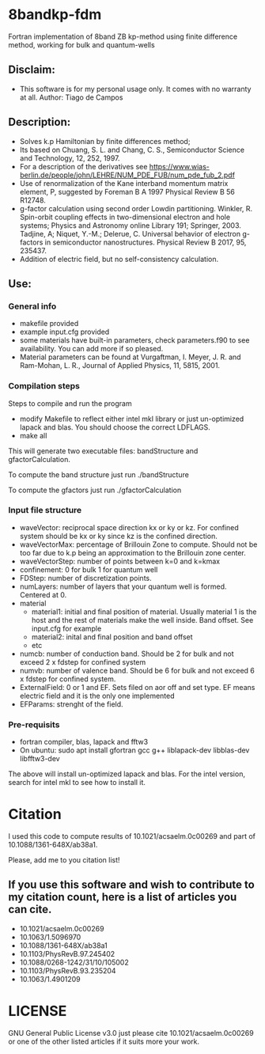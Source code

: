 # 8bandkp-fdm
Fortran implementation of 8band ZB kp-method using finite difference method, working for bulk and quantum-wells

## Disclaim:
 * This software is for my personal usage only. It comes with no warranty at all.
Author: Tiago de Campos

## Description:
 * Solves k.p Hamiltonian by finite differences method;
 * Its based on Chuang, S. L. and Chang, C. S., Semiconductor Science and Technology, 12, 252, 1997.
 * For a description of the derivatives see https://www.wias-berlin.de/people/john/LEHRE/NUM_PDE_FUB/num_pde_fub_2.pdf
 * Use of renormalization of the Kane interband momentum matrix element, P, suggested by Foreman B A 1997 Physical Review B 56 R12748.
 * g-factor calculation using second order Lowdin partitioning. Winkler, R. Spin-orbit coupling effects in two-dimensional electron and hole systems; Physics and Astronomy online Library 191; Springer, 2003. Tadjine, A; Niquet, Y.-M.; Delerue, C. Universal behavior of electron g-factors in semiconductor nanostructures. Physical Review B 2017, 95, 235437.
 * Addition of electric field, but no self-consistency calculation.

## Use:

### General info

 * makefile provided
 * example input.cfg provided
 * some materials have built-in parameters, check parameters.f90 to see availability. You can add more if so pleased.
 * Material parameters can be found at Vurgaftman, I. Meyer, J. R. and Ram-Mohan, L. R., Journal of Applied Physics, 11, 5815, 2001.

### Compilation steps

Steps to compile and run the program

 * modify Makefile to reflect either intel mkl library or just un-optimized lapack and blas. You should choose the correct LDFLAGS.
 * make all

This will generate two executable files: bandStructure and gfactorCalculation.

To compute the band structure just run ./bandStructure

To compute the gfactors just run ./gfactorCalculation

### Input file structure

 * waveVector: reciprocal space direction kx or ky or kz. For confined system should be kx or ky since kz is the confined direction.
 * waveVectorMax: percentage of Brillouin Zone to compute. Should not be too far due to k.p being an approximation to the Brillouin zone center.
 * waveVectorStep: number of points between k=0 and k=kmax
 * confinement: 0 for bulk 1 for quantum well
 * FDStep: number of discretization points.
 * numLayers: number of layers that your quantum well is formed. Centered at 0.
 * material
	* material1: initial and final position of material. Usually material 1 is the host and the rest of materials make the well inside. Band offset. See input.cfg for example
	* material2: inital and final position and band offset
	* etc
 * numcb: number of conduction band. Should be 2 for bulk and not exceed 2 x fdstep for confined system
 * numvb: number of valence band. Should be 6 for bulk and not exceed 6 x fdstep for confined system.
 * ExternalField: 0 or 1 and EF. Sets filed on aor off and set type. EF means electric field and it is the only one implemented
 * EFParams: strenght of the field.

### Pre-requisits

 * fortran compiler, blas, lapack and fftw3
 * On ubuntu: sudo apt install gfortran gcc g++ liblapack-dev libblas-dev libfftw3-dev 

The above will install un-optimized lapack and blas. For the intel version, search for intel mkl to see how to install it.


# Citation

 I used this code to compute results of 10.1021/acsaelm.0c00269 and part of 10.1088/1361-648X/ab38a1.

 Please, add me to you citation list!

## If you use this software and wish to contribute to my citation count, here is a list of articles you can cite.

 * 10.1021/acsaelm.0c00269 
 * 10.1063/1.5096970 
 * 10.1088/1361-648X/ab38a1
 * 10.1103/PhysRevB.97.245402
 * 10.1088/0268-1242/31/10/105002
 * 10.1103/PhysRevB.93.235204
 * 10.1063/1.4901209

# LICENSE
GNU General Public License v3.0
just please cite 10.1021/acsaelm.0c00269 or one of the other listed articles if it suits more your work.



